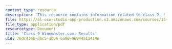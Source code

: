 ```yaml
---
content_type: resource
description: 'This resource contains information related to class 9. '
file: https://ol-ocw-studio-app-production.s3.amazonaws.com/courses/15-067-competitive-decision-making-and-negotiation-spring-2011/76dc43ebd6c51bb66a8096944a114146_MIT15_067S11_Cl9_W.com_PRH.pdf
file_type: application/pdf
resourcetype: Document
title: 'Class 9 Winemaster.com: Results'
uid: 76dc43eb-d6c5-1bb6-6a80-96944a114146
---
```

